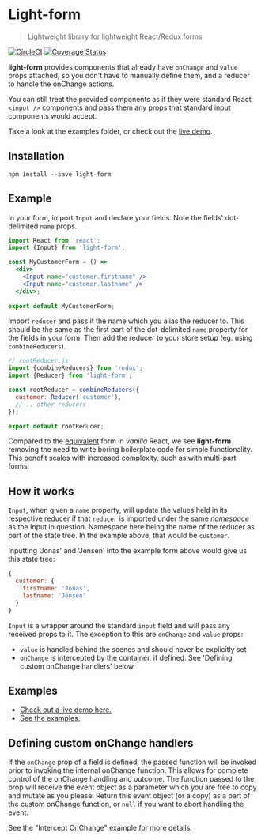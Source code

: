 Light-form
=========================
> Lightweight library for lightweight React/Redux forms

[![CircleCI](https://circleci.com/gh/j0nas/light-form/tree/master.svg?style=shield)](https://circleci.com/gh/j0nas/light-form/tree/master)
[![Coverage Status](https://coveralls.io/repos/github/j0nas/light-form/badge.svg)](https://coveralls.io/github/j0nas/light-form)

**light-form** provides components that already have `onChange` and `value` props attached,
 so you don't have to manually define them, and a reducer to handle the onChange actions.

You can still treat the provided components as if they were standard React `<input />` 
components and pass them any props that standard input components would accept. 

Take a look at the examples folder, or check out the [live demo][surge].

## Installation
```
npm install --save light-form  
```

## Example
In your form, import `Input` and declare your fields. Note the fields' dot-delimited `name` props.
```jsx harmony
import React from 'react';
import {Input} from 'light-form';

const MyCustomerForm = () =>
  <div>
    <Input name="customer.firstname" />
    <Input name="customer.lastname" />
  </div>;
    
export default MyCustomerForm;
```

Import `reducer` and pass it the name which you alias the reducer to. This should be the same
as the first part of the dot-delimited `name` property for the fields in your form.
Then add the reducer to your store setup (eg. using ``combineReducers``).
```jsx harmony
// rootReducer.js
import {combineReducers} from 'redux';
import {Reducer} from 'light-form';

const rootReducer = combineReducers({
  customer: Reducer('customer'),
  // .. other reducers
});

export default rootReducer;
```
Compared to the [equivalent][vanilla gist] form in *vanilla* React, we see **light-form**
removing the need to write boring boilerplate code for simple functionality. This benefit
scales with increased complexity, such as with multi-part forms. 

## How it works
`Input`, when given a `name` property, will update the values held in its respective reducer if that 
`reducer` is imported under the same *namespace* as the Input in question. Namespace here being
the name of the reducer as part of the state tree. In the example above, that would be `customer`.

Inputting 'Jonas' and 'Jensen' into the example form above would give us this state tree:
```js
{
  customer: {
    firstname: 'Jonas',
    lastname: 'Jensen'
  }
}
```
 
`Input` is a wrapper around the standard ``input`` field and will pass any received props to it.
The exception to this are `onChange` and `value` props:
*  `value` is handled behind the scenes and should never be explicitly set
*  `onChange` is intercepted by the container, if defined. See 'Defining custom onChange handlers' below.

## Examples
*  [Check out a live demo here.][surge]  
*  [See the examples.][examples]

## Defining custom onChange handlers
If the `onChange` prop of a field is defined, the passed function will be invoked prior
to invoking the internal onChange function. This allows for complete control of the onChange
handling and outcome. The function passed to the prop will receive the event object as a parameter
which you are free to copy and mutate as you please. Return this event object (or a copy) as a part 
of the custom onChange function, or `null` if you want to abort handling the event.  

See the "Intercept OnChange" example for more details.

[vanilla gist]: https://gist.github.com/j0nas/d597b3e7f6a6718f9c7c8ea0734d8c47
[surge]: http://light-form.surge.sh
[examples]: https://github.com/j0nas/light-form/tree/master/examples